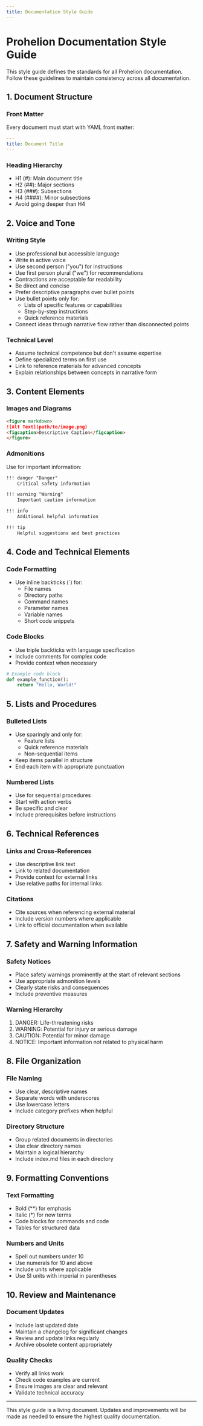 ```yaml
---
title: Documentation Style Guide
---
```


# Prohelion Documentation Style Guide

This style guide defines the standards for all Prohelion documentation. Follow these guidelines to maintain consistency across all documentation.

## 1. Document Structure

### Front Matter
Every document must start with YAML front matter:
```yaml
---
title: Document Title
---
```

### Heading Hierarchy
- H1 (#): Main document title
- H2 (##): Major sections
- H3 (###): Subsections
- H4 (####): Minor subsections
- Avoid going deeper than H4

## 2. Voice and Tone

### Writing Style
- Use professional but accessible language
- Write in active voice
- Use second person ("you") for instructions
- Use first person plural ("we") for recommendations
- Contractions are acceptable for readability
- Be direct and concise
- Prefer descriptive paragraphs over bullet points
- Use bullet points only for:
  - Lists of specific features or capabilities
  - Step-by-step instructions
  - Quick reference materials
- Connect ideas through narrative flow rather than disconnected points

### Technical Level
- Assume technical competence but don't assume expertise
- Define specialized terms on first use
- Link to reference materials for advanced concepts
- Explain relationships between concepts in narrative form

## 3. Content Elements

### Images and Diagrams
```markdown
<figure markdown>
![Alt Text](path/to/image.png)
<figcaption>Descriptive Caption</figcaption>
</figure>
```

### Admonitions
Use for important information:
```markdown
!!! danger "Danger"
    Critical safety information

!!! warning "Warning"
    Important caution information

!!! info
    Additional helpful information

!!! tip
    Helpful suggestions and best practices
```

## 4. Code and Technical Elements

### Code Formatting
- Use inline backticks (`) for:
  - File names
  - Directory paths
  - Command names
  - Parameter names
  - Variable names
  - Short code snippets

### Code Blocks
- Use triple backticks with language specification
- Include comments for complex code
- Provide context when necessary
```python
# Example code block
def example_function():
    return "Hello, World!"
```

## 5. Lists and Procedures

### Bulleted Lists
- Use sparingly and only for:
  - Feature lists
  - Quick reference materials
  - Non-sequential items
- Keep items parallel in structure
- End each item with appropriate punctuation

### Numbered Lists
- Use for sequential procedures
- Start with action verbs
- Be specific and clear
- Include prerequisites before instructions

## 6. Technical References

### Links and Cross-References
- Use descriptive link text
- Link to related documentation
- Provide context for external links
- Use relative paths for internal links

### Citations
- Cite sources when referencing external material
- Include version numbers where applicable
- Link to official documentation when available

## 7. Safety and Warning Information

### Safety Notices
- Place safety warnings prominently at the start of relevant sections
- Use appropriate admonition levels
- Clearly state risks and consequences
- Include preventive measures

### Warning Hierarchy
1. DANGER: Life-threatening risks
2. WARNING: Potential for injury or serious damage
3. CAUTION: Potential for minor damage
4. NOTICE: Important information not related to physical harm

## 8. File Organization

### File Naming
- Use clear, descriptive names
- Separate words with underscores
- Use lowercase letters
- Include category prefixes when helpful

### Directory Structure
- Group related documents in directories
- Use clear directory names
- Maintain a logical hierarchy
- Include index.md files in each directory

## 9. Formatting Conventions

### Text Formatting
- Bold (**) for emphasis
- Italic (*) for new terms
- Code blocks for commands and code
- Tables for structured data

### Numbers and Units
- Spell out numbers under 10
- Use numerals for 10 and above
- Include units where applicable
- Use SI units with imperial in parentheses

## 10. Review and Maintenance

### Document Updates
- Include last updated date
- Maintain a changelog for significant changes
- Review and update links regularly
- Archive obsolete content appropriately

### Quality Checks
- Verify all links work
- Check code examples are current
- Ensure images are clear and relevant
- Validate technical accuracy

---

This style guide is a living document. Updates and improvements will be made as needed to ensure the highest quality documentation. 